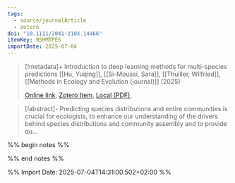 ```yaml
---
tags:
  - source/journalArticle
  - zotero
doi: "10.1111/2041-210X.14466"
itemKey: 9SHMTPES
importDate: 2025-07-04
---
```

>[!metadata]+
> Introduction to deep learning methods for multi-species predictions
> [[Hu, Yuqing]], [[Si-Moussi, Sara]], [[Thuiller, Wilfried]], 
> [[Methods in Ecology and Evolution (journal)]] (2025)
> 
> [Online link](https://besjournals.onlinelibrary.wiley.com/doi/10.1111/2041-210X.14466), [Zotero Item](zotero://select/library/items/9SHMTPES), [Local (PDF)](file://C:/Users/aburg/Documents/references/zotero/storage/3Y39GDTS/Hu2025_Introductiondeep.pdf), 

>[!abstract]-
>Predicting species distributions and entire communities is crucial for ecologists, to enhance our understanding of the drivers behind species distributions and community assembly and to provide qu...

%% begin notes %%

%% end notes %%

%% Import Date: 2025-07-04T14:31:00.502+02:00 %%
